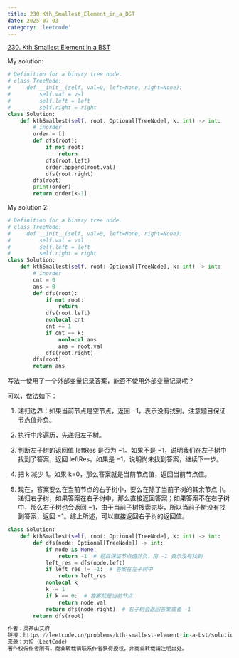 ```yaml
---
title: 230.Kth_Smallest_Element_in_a_BST
date: 2025-07-03
category: 'leetcode'
---
```


[230. Kth Smallest Element in a BST](https://leetcode.cn/problems/kth-smallest-element-in-a-bst/)

My solution:

```python
# Definition for a binary tree node.
# class TreeNode:
#     def __init__(self, val=0, left=None, right=None):
#         self.val = val
#         self.left = left
#         self.right = right
class Solution:
    def kthSmallest(self, root: Optional[TreeNode], k: int) -> int:
        # inorder
        order = []
        def dfs(root):
            if not root:
                return
            dfs(root.left)
            order.append(root.val)
            dfs(root.right)
        dfs(root)
        print(order)
        return order[k-1]
```

My solution 2:

```python
# Definition for a binary tree node.
# class TreeNode:
#     def __init__(self, val=0, left=None, right=None):
#         self.val = val
#         self.left = left
#         self.right = right
class Solution:
    def kthSmallest(self, root: Optional[TreeNode], k: int) -> int:
        # inorder
        cnt = 0
        ans = 0
        def dfs(root):
            if not root:
                return
            dfs(root.left)
            nonlocal cnt
            cnt += 1
            if cnt == k:
                nonlocal ans
                ans = root.val
            dfs(root.right)
        dfs(root)
        return ans
```

写法一使用了一个外部变量记录答案，能否不使用外部变量记录呢？

可以，做法如下：

1. 递归边界：如果当前节点是空节点，返回 −1，表示没有找到。注意题目保证节点值非负。

2. 执行中序遍历，先递归左子树。

3. 判断左子树的返回值 leftRes 是否为 −1。如果不是 −1，说明我们在左子树中找到了答案，返回 leftRes。如果是 −1，说明尚未找到答案，继续下一步。

4. 把 k 减少 1。如果 k=0，那么答案就是当前节点值，返回当前节点值。

5. 现在，答案要么在当前节点的右子树中，要么在除了当前子树的其余节点中。递归右子树，如果答案在右子树中，那么直接返回答案；如果答案不在右子树中，那么右子树也会返回 −1，由于当前子树搜索完毕，所以当前子树没有找到答案，返回 −1。综上所述，可以直接返回右子树的返回值。

```python
class Solution:
    def kthSmallest(self, root: Optional[TreeNode], k: int) -> int:
        def dfs(node: Optional[TreeNode]) -> int:
            if node is None:
                return -1  # 题目保证节点值非负，用 -1 表示没有找到
            left_res = dfs(node.left)
            if left_res != -1:  # 答案在左子树中
                return left_res
            nonlocal k
            k -= 1
            if k == 0:  # 答案就是当前节点
                return node.val
            return dfs(node.right)  # 右子树会返回答案或者 -1
        return dfs(root)

作者：灵茶山艾府
链接：https://leetcode.cn/problems/kth-smallest-element-in-a-bst/solutions/2952810/zhong-xu-bian-li-pythonjavaccgojsrust-by-wc02/
来源：力扣（LeetCode）
著作权归作者所有。商业转载请联系作者获得授权，非商业转载请注明出处。
```
